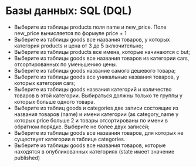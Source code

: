 # Базы данных: SQL (DQL)

- Выберите из таблицы products поля name и new_price. Поле new_price вычисляется по формуле price + 1
- Выберите из таблицы goods все названия товаров, у которых категория products и цена от 3 до 5 включительно;
- Выберите из таблицы products все имена, которые начинаются с but;
- Выберите из таблицы goods все названия товаров из категории cars, отсортированных по уменьшению цены.
- Выберите из таблицы goods название самого дешевого товара;
- Выберите из таблицы goods все уникальные названия товаров, у которых категория cars;
- Выберите из таблицы goods названия категорий и количество товаров в этой категории. Выбираться должны только те группы у которых больше одного товара.
- Выберите из таблиц goods и categories две записи состоящие из названия товаров (name) и имени категории (as category_name у которых price больше 2 и товары отсортированы по имени в обратном порядке. Выберите не более двух записей;
- Выберите из таблицы goods все названия товаров, для которых не существует категории в таблице categories.
- Выберите из таблицы goods все названия товаров, которые находятся в опубликованных категориях (state имеет значение published)

